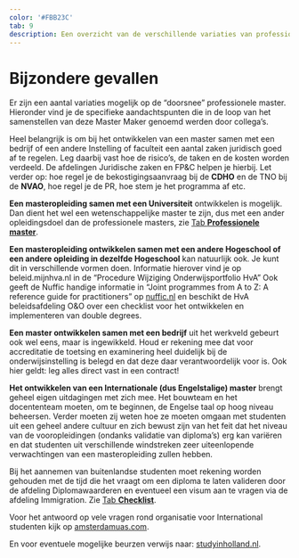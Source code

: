 ```yaml
---
color: '#FBB23C'
tab: 9
description: Een overzicht van de verschillende variaties van professionele masteropleidingen met de bijbehorende tips van collega’s.
---
```


# Bijzondere gevallen

Er zijn een aantal variaties mogelijk op de “doorsnee” professionele master. Hieronder vind je de specifieke aandachtspunten die in de loop van het samenstellen van deze Master Maker genoemd werden door collega’s.

Heel belangrijk is om bij het ontwikkelen van een master samen met een bedrijf of een andere Instelling of faculteit een aantal zaken juridisch goed af te regelen. Leg daarbij vast hoe de risico’s, de taken en de kosten worden verdeeld. De afdelingen Juridische zaken en FP&C helpen je hierbij. Let verder op: hoe regel je de bekostigingsaanvraag bij de **CDHO** en de TNO bij de **NVAO**, hoe regel je de PR, hoe stem je het programma af etc.

**Een masteropleiding samen met een Universiteit** ontwikkelen is mogelijk. Dan dient het wel een wetenschappelijke master te zijn, dus met een ander opleidingsdoel dan de professionele masters, zie [Tab **Professionele master**](/professionele-master.html).

**Een masteropleiding ontwikkelen samen met een andere Hogeschool of een andere opleiding in dezelfde Hogeschool** kan natuurlijk ook. Je kunt dit in verschillende vormen doen. Informatie hierover vind je op beleid.mijnhva.nl in de “Procedure Wijziging Onderwijsportfolio HvA” Ook geeft de Nuffic handige informatie in “Joint programmes from A to Z: A reference guide for practitioners” op [nuffic.nl](https://nuffic.nl) en beschikt de HvA beleidsafdeling O&O over een checklist voor het ontwikkelen en implementeren van double degrees.

**Een master ontwikkelen samen met een bedrijf** uit het werkveld gebeurt ook wel eens, maar is ingewikkeld. Houd er rekening mee dat voor accreditatie de toetsing en examinering heel duidelijk bij de onderwijsinstelling is belegd en dat deze daar verantwoordelijk voor is. Ook hier geldt: leg alles direct vast in een contract!

**Het ontwikkelen van een Internationale (dus Engelstalige) master** brengt geheel eigen uitdagingen met zich mee. Het bouwteam en het docententeam moeten, om te beginnen, de Engelse taal op hoog niveau beheersen. Verder moeten zij weten hoe ze moeten omgaan met studenten uit een geheel andere cultuur en zich bewust zijn van het feit dat het niveau van de vooropleidingen (ondanks validatie van diploma’s) erg kan variëren en dat studenten uit verschillende windstreken zeer uiteenlopende verwachtingen van een masteropleiding zullen hebben.

Bij het aannemen van buitenlandse studenten moet rekening worden gehouden met de tijd die het vraagt om een diploma te laten valideren door de afdeling Diplomawaarderen en eventueel een visum aan te vragen via de afdeling Immigration. Zie [Tab **Checklist**](/checklist.html).

Voor het antwoord op vele vragen rond organisatie voor International studenten kijk op [amsterdamuas.com](http://www.amsterdamuas.com/education/practical-matters/pathfinder/pathfinder.html).

En voor eventuele mogelijke beurzen verwijs naar: [studyinholland.nl](https://www.studyinholland.nl/scholarships/highlighted-scholarships/netherlands-fellowship-programmes).
